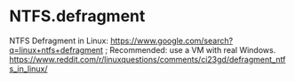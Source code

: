 # NTFS.defragment
NTFS Defragment in Linux: https://www.google.com/search?q=linux+ntfs+defragment ; Recommended: use a VM with real Windows. https://www.reddit.com/r/linuxquestions/comments/ci23gd/defragment_ntfs_in_linux/
